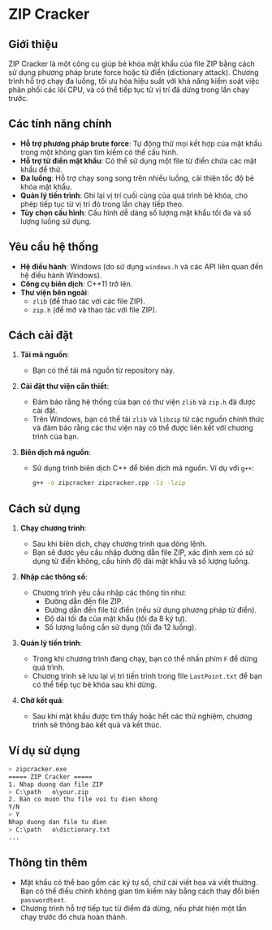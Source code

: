 
# ZIP Cracker

## Giới thiệu

ZIP Cracker là một công cụ giúp bẻ khóa mật khẩu của file ZIP bằng cách sử dụng phương pháp brute force hoặc từ điển (dictionary attack). Chương trình hỗ trợ chạy đa luồng, tối ưu hóa hiệu suất với khả năng kiểm soát việc phân phối các lõi CPU, và có thể tiếp tục từ vị trí đã dừng trong lần chạy trước.

## Các tính năng chính

- **Hỗ trợ phương pháp brute force**: Tự động thử mọi kết hợp của mật khẩu trong một không gian tìm kiếm có thể cấu hình.
- **Hỗ trợ từ điển mật khẩu**: Có thể sử dụng một file từ điển chứa các mật khẩu để thử.
- **Đa luồng**: Hỗ trợ chạy song song trên nhiều luồng, cải thiện tốc độ bẻ khóa mật khẩu.
- **Quản lý tiến trình**: Ghi lại vị trí cuối cùng của quá trình bẻ khóa, cho phép tiếp tục từ vị trí đó trong lần chạy tiếp theo.
- **Tùy chọn cấu hình**: Cấu hình dễ dàng số lượng mật khẩu tối đa và số lượng luồng sử dụng.

## Yêu cầu hệ thống

- **Hệ điều hành**: Windows (do sử dụng `windows.h` và các API liên quan đến hệ điều hành Windows).
- **Công cụ biên dịch**: C++11 trở lên.
- **Thư viện bên ngoài**:
  - `zlib` (để thao tác với các file ZIP).
  - `zip.h` (để mở và thao tác với file ZIP).

## Cách cài đặt

1. **Tải mã nguồn**:
    - Bạn có thể tải mã nguồn từ repository này.
  
2. **Cài đặt thư viện cần thiết**:
    - Đảm bảo rằng hệ thống của bạn có thư viện `zlib` và `zip.h` đã được cài đặt.
    - Trên Windows, bạn có thể tải `zlib` và `libzip` từ các nguồn chính thức và đảm bảo rằng các thư viện này có thể được liên kết với chương trình của bạn.

3. **Biên dịch mã nguồn**:
    - Sử dụng trình biên dịch C++ để biên dịch mã nguồn. Ví dụ với `g++`:

      ```bash
      g++ -o zipcracker zipcracker.cpp -lz -lzip
      ```

## Cách sử dụng

1. **Chạy chương trình**:
    - Sau khi biên dịch, chạy chương trình qua dòng lệnh.
    - Bạn sẽ được yêu cầu nhập đường dẫn file ZIP, xác định xem có sử dụng từ điển không, cấu hình độ dài mật khẩu và số lượng luồng.

2. **Nhập các thông số**:
    - Chương trình yêu cầu nhập các thông tin như:
      - Đường dẫn đến file ZIP.
      - Đường dẫn đến file từ điển (nếu sử dụng phương pháp từ điển).
      - Độ dài tối đa của mật khẩu (tối đa 8 ký tự).
      - Số lượng luồng cần sử dụng (tối đa 12 luồng).

3. **Quản lý tiến trình**:
    - Trong khi chương trình đang chạy, bạn có thể nhấn phím `F` để dừng quá trình.
    - Chương trình sẽ lưu lại vị trí tiến trình trong file `LastPoint.txt` để bạn có thể tiếp tục bẻ khóa sau khi dừng.

4. **Chờ kết quả**:
    - Sau khi mật khẩu được tìm thấy hoặc hết các thử nghiệm, chương trình sẽ thông báo kết quả và kết thúc.

## Ví dụ sử dụng

```bash
> zipcracker.exe
===== ZIP Cracker =====
1. Nhap duong dan file ZIP
> C:\path	o\your.zip
2. Ban co muon thu file voi tu dien khong 
Y/N
> Y
Nhap duong dan file tu dien
> C:\path	o\dictionary.txt
...
```

## Thông tin thêm

- Mật khẩu có thể bao gồm các ký tự số, chữ cái viết hoa và viết thường. Bạn có thể điều chỉnh không gian tìm kiếm này bằng cách thay đổi biến `passwordtext`.
- Chương trình hỗ trợ tiếp tục từ điểm đã dừng, nếu phát hiện một lần chạy trước đó chưa hoàn thành.

  
